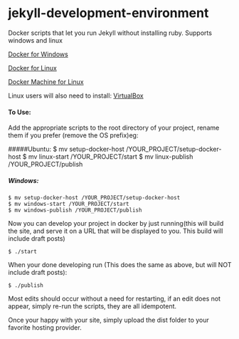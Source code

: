 # jekyll-development-environment
Docker scripts that let you run Jekyll without installing ruby. Supports windows and linux


[Docker for Windows](https://www.docker.com/docker-toolbox)

[Docker for Linux](https://docs.docker.com/engine/installation/)

[Docker Machine for Linux](https://docs.docker.com/machine/install-machine/)

Linux users will also need to install: 
[VirtualBox](https://www.virtualbox.org/wiki/Downloads)

#### To Use:
Add the appropriate scripts to the root directory of your project, rename them if you prefer (remove the OS prefix)eg:

#####Ubuntu:
    $ mv setup-docker-host /YOUR_PROJECT/setup-docker-host
	$ mv linux-start /YOUR_PROJECT/start
	$ mv linux-publish /YOUR_PROJECT/publish

##### Windows:
	$ mv setup-docker-host /YOUR_PROJECT/setup-docker-host
	$ mv windows-start /YOUR_PROJECT/start
	$ mv windows-publish /YOUR_PROJECT/publish


Now you can develop your project in docker by just running(this will build the site, and serve it on a URL that will be displayed to you.  This build will include draft posts) 

`$ ./start`

When your done developing run  (This does the same as above, but will NOT include draft posts):

`$ ./publish`

Most edits should occur without a need for restarting, if an edit does not appear, simply re-run the scripts, they are all idempotent.

Once your happy with your site, simply upload the dist folder to your favorite hosting provider.